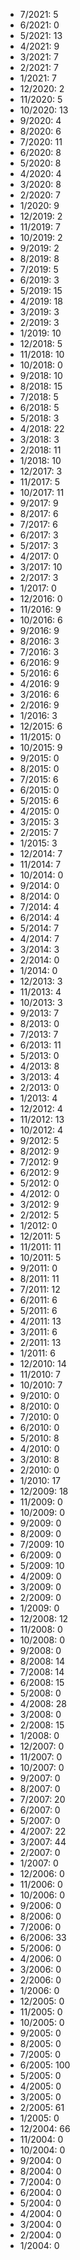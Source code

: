 *  7/2021: 5
*  6/2021: 0
*  5/2021: 13
*  4/2021: 9
*  3/2021: 7
*  2/2021: 7
*  1/2021: 7
*  12/2020: 2
*  11/2020: 5
*  10/2020: 13
*  9/2020: 4
*  8/2020: 6
*  7/2020: 11
*  6/2020: 8
*  5/2020: 8
*  4/2020: 4
*  3/2020: 8
*  2/2020: 7
*  1/2020: 9
*  12/2019: 2
*  11/2019: 7
*  10/2019: 2
*  9/2019: 2
*  8/2019: 8
*  7/2019: 5
*  6/2019: 3
*  5/2019: 15
*  4/2019: 18
*  3/2019: 3
*  2/2019: 3
*  1/2019: 10
*  12/2018: 5
*  11/2018: 10
*  10/2018: 0
*  9/2018: 10
*  8/2018: 15
*  7/2018: 5
*  6/2018: 5
*  5/2018: 3
*  4/2018: 22
*  3/2018: 3
*  2/2018: 11
*  1/2018: 10
*  12/2017: 3
*  11/2017: 5
*  10/2017: 11
*  9/2017: 9
*  8/2017: 6
*  7/2017: 6
*  6/2017: 3
*  5/2017: 3
*  4/2017: 0
*  3/2017: 10
*  2/2017: 3
*  1/2017: 0
*  12/2016: 0
*  11/2016: 9
*  10/2016: 6
*  9/2016: 9
*  8/2016: 3
*  7/2016: 3
*  6/2016: 9
*  5/2016: 6
*  4/2016: 9
*  3/2016: 6
*  2/2016: 9
*  1/2016: 3
*  12/2015: 6
*  11/2015: 0
*  10/2015: 9
*  9/2015: 0
*  8/2015: 0
*  7/2015: 6
*  6/2015: 0
*  5/2015: 6
*  4/2015: 0
*  3/2015: 3
*  2/2015: 7
*  1/2015: 3
*  12/2014: 7
*  11/2014: 7
*  10/2014: 0
*  9/2014: 0
*  8/2014: 0
*  7/2014: 4
*  6/2014: 4
*  5/2014: 7
*  4/2014: 7
*  3/2014: 3
*  2/2014: 0
*  1/2014: 0
*  12/2013: 3
*  11/2013: 4
*  10/2013: 3
*  9/2013: 7
*  8/2013: 0
*  7/2013: 7
*  6/2013: 11
*  5/2013: 0
*  4/2013: 8
*  3/2013: 4
*  2/2013: 0
*  1/2013: 4
*  12/2012: 4
*  11/2012: 13
*  10/2012: 4
*  9/2012: 5
*  8/2012: 9
*  7/2012: 9
*  6/2012: 9
*  5/2012: 0
*  4/2012: 0
*  3/2012: 9
*  2/2012: 5
*  1/2012: 0
*  12/2011: 5
*  11/2011: 11
*  10/2011: 5
*  9/2011: 0
*  8/2011: 11
*  7/2011: 12
*  6/2011: 6
*  5/2011: 6
*  4/2011: 13
*  3/2011: 6
*  2/2011: 13
*  1/2011: 6
*  12/2010: 14
*  11/2010: 7
*  10/2010: 7
*  9/2010: 0
*  8/2010: 0
*  7/2010: 0
*  6/2010: 0
*  5/2010: 8
*  4/2010: 0
*  3/2010: 8
*  2/2010: 0
*  1/2010: 17
*  12/2009: 18
*  11/2009: 0
*  10/2009: 0
*  9/2009: 0
*  8/2009: 0
*  7/2009: 10
*  6/2009: 0
*  5/2009: 10
*  4/2009: 0
*  3/2009: 0
*  2/2009: 0
*  1/2009: 0
*  12/2008: 12
*  11/2008: 0
*  10/2008: 0
*  9/2008: 0
*  8/2008: 14
*  7/2008: 14
*  6/2008: 15
*  5/2008: 0
*  4/2008: 28
*  3/2008: 0
*  2/2008: 15
*  1/2008: 0
*  12/2007: 0
*  11/2007: 0
*  10/2007: 0
*  9/2007: 0
*  8/2007: 0
*  7/2007: 20
*  6/2007: 0
*  5/2007: 0
*  4/2007: 22
*  3/2007: 44
*  2/2007: 0
*  1/2007: 0
*  12/2006: 0
*  11/2006: 0
*  10/2006: 0
*  9/2006: 0
*  8/2006: 0
*  7/2006: 0
*  6/2006: 33
*  5/2006: 0
*  4/2006: 0
*  3/2006: 0
*  2/2006: 0
*  1/2006: 0
*  12/2005: 0
*  11/2005: 0
*  10/2005: 0
*  9/2005: 0
*  8/2005: 0
*  7/2005: 0
*  6/2005: 100
*  5/2005: 0
*  4/2005: 0
*  3/2005: 0
*  2/2005: 61
*  1/2005: 0
*  12/2004: 66
*  11/2004: 0
*  10/2004: 0
*  9/2004: 0
*  8/2004: 0
*  7/2004: 0
*  6/2004: 0
*  5/2004: 0
*  4/2004: 0
*  3/2004: 0
*  2/2004: 0
*  1/2004: 0